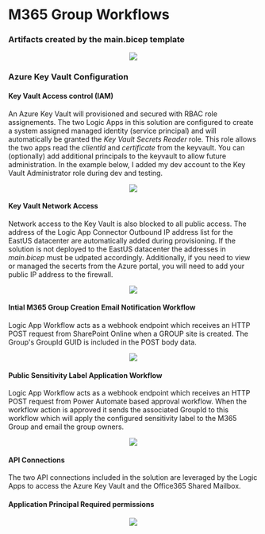 # M365 Group Workflows

### Artifacts created by the main.bicep template

<p align="center" width="100%">
    <img src="https://user-images.githubusercontent.com/28455042/191819384-5d92790a-805e-4f2a-9728-188b47308562.png"> 
</p>

### Azure Key Vault Configuration

#### Key Vault Access control (IAM)
An Azure Key Vault will provisioned and secured with RBAC role assignements.  The two Logic Apps in this solution are configured to create a system assigned managed identity (service principal) and will automatically be granted the *Key Vault Secrets Reader* role.  This role allows the two apps read the *clientId* and *certificate* from the keyvault.  You can (optionally) add additional principals to the keyvault to allow future administration. In the example below, I added my dev account to the Key Vault Administrator role during dev and testing.

<p align="center" width="100%">
    <img src="https://user-images.githubusercontent.com/28455042/191824048-798307d6-c313-403e-ac1c-f6a470a54a49.png"> 
</p>

#### Key Vault Network Access
Network access to the Key Vault is also blocked to all public access. The address of the Logic App Connector Outbound IP address list for the EastUS datacenter are automatically added during provisioning.  If the solution is not deployed to the EastUS datacenter the addresses in *main.bicep* must be udpated accordingly. Additionally, if you need to view or managed the secerts from the Azure portal, you will need to add your public IP address to the firewall.

<p align="center" width="100%">
    <img src="https://user-images.githubusercontent.com/28455042/191821452-b48196c3-c1c8-43c2-9bc5-0c856d56ffdc.png"> 
</p>

#### Intial M365 Group Creation Email Notification Workflow 
Logic App Workflow acts as a webhook endpoint which receives an HTTP POST request from SharePoint Online when a GROUP site is created. The Group's GroupId GUID is included in the POST body data. 

<p align="center" width="100%">
    <img src="https://user-images.githubusercontent.com/28455042/191817417-bce8626c-07e2-4b6e-8594-85a1569599dd.png"> 
</p>

#### Public Sensitivity Label Application Workflow
Logic App Workflow acts as a webhook endpoint which receives an HTTP POST request from Power Automate based approval workflow.  When the workflow action is approved it sends the associated GroupId to this workflow which will apply the configured sensitivity label to the M365 Group and email the group owners.

<p align="center" width="100%">
    <img src="https://user-images.githubusercontent.com/28455042/191817459-27a5a9a3-d7ee-4e37-b116-30c5c1891bdb.png"> 
</p>

#### API Connections
The two API connections included in the solution are leveraged by the Logic Apps to access the Azure Key Vault and the Office365 Shared Mailbox.

#### Application Principal Required permissions

<p align="center" width="100%">
    <img src="https://user-images.githubusercontent.com/28455042/193063331-49d9c61c-7a0f-412c-a25b-ff0386c1e62d.png"> 
</p>

